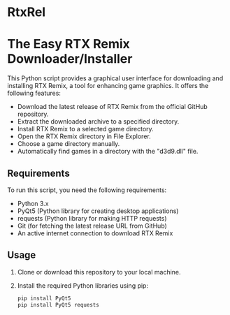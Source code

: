 # RtxReI

# The Easy RTX Remix Downloader/Installer

This Python script provides a graphical user interface for downloading and installing RTX Remix, a tool for enhancing game graphics. It offers the following features:

- Download the latest release of RTX Remix from the official GitHub repository.
- Extract the downloaded archive to a specified directory.
- Install RTX Remix to a selected game directory.
- Open the RTX Remix directory in File Explorer.
- Choose a game directory manually.
- Automatically find games in a directory with the "d3d9.dll" file.

## Requirements

To run this script, you need the following requirements:

- Python 3.x
- PyQt5 (Python library for creating desktop applications)
- requests (Python library for making HTTP requests)
- Git (for fetching the latest release URL from GitHub)
- An active internet connection to download RTX Remix

## Usage

1. Clone or download this repository to your local machine.
2. Install the required Python libraries using pip:

   ```bash
   pip install PyQt5
   pip install PyQt5 requests
   ```
